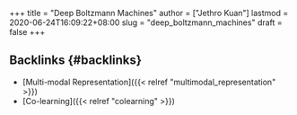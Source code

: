 +++
title = "Deep Boltzmann Machines"
author = ["Jethro Kuan"]
lastmod = 2020-06-24T16:09:22+08:00
slug = "deep_boltzmann_machines"
draft = false
+++

## Backlinks {#backlinks}

- [Multi-modal Representation]({{< relref "multimodal_representation" >}})
- [Co-learning]({{< relref "colearning" >}})
